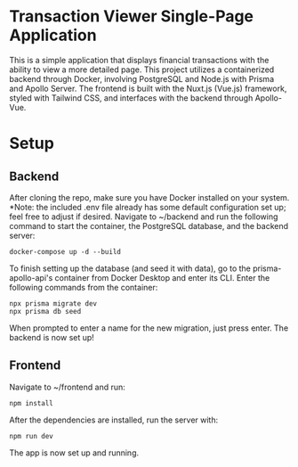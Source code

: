 # Transaction  Viewer Single-Page Application

This is a simple application that displays financial transactions with the ability to view a more detailed page. This project utilizes a containerized backend through Docker, involving PostgreSQL and Node.js with Prisma and Apollo Server. The frontend is built with the Nuxt.js (Vue.js) framework, styled with Tailwind CSS, and interfaces with the backend through Apollo-Vue. 


# Setup

## Backend
After cloning the repo, make sure you have Docker installed on your system.
*Note: the included .env file already has some default configuration set up; feel free to adjust if desired.
Navigate to ~/backend and run the following command to start the container, the PostgreSQL database, and the backend server:  

`docker-compose up -d --build`  

To finish setting up the database (and seed it with data), go to the prisma-apollo-api's container from Docker Desktop and enter its CLI. Enter the following commands from the container:  

`npx prisma migrate dev`  
`npx prisma db seed`  

When prompted to enter a name for the new migration, just press enter.
The backend is now set up!

## Frontend
Navigate to ~/frontend and run:  

`npm install`  

After the dependencies are installed, run the server with:  

`npm run dev`  

The app is now set up and running.
